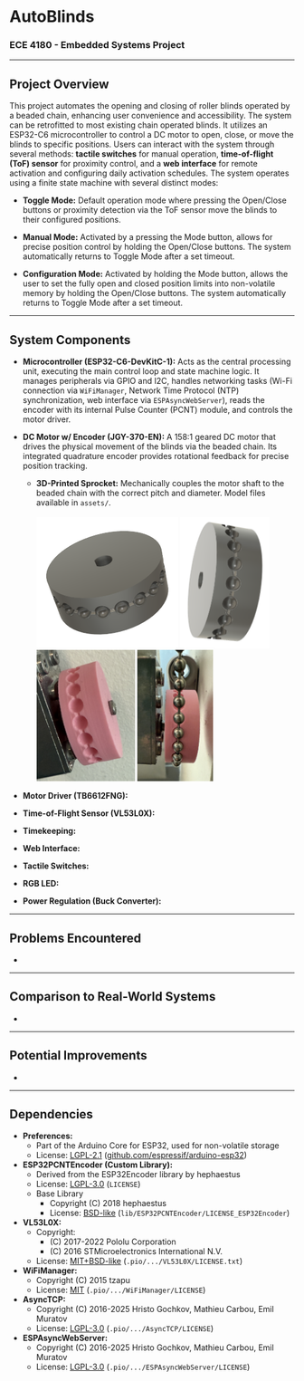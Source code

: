 # AutoBlinds
### ECE 4180 - Embedded Systems Project

---

## Project Overview

This project automates the opening and closing of roller blinds operated by a beaded chain, enhancing user convenience
and accessibility. The system can be retrofitted to most existing chain operated blinds. It utilizes an ESP32-C6
microcontroller to control a DC motor to open, close, or move the blinds to specific positions. Users can interact with
the system through several methods: **tactile switches** for manual operation, **time-of-flight (ToF) sensor** for
proximity control, and a **web interface** for remote activation and configuring daily activation schedules. The system
operates using a finite state machine with several distinct modes:

* **Toggle Mode:** Default operation mode where pressing the Open/Close buttons or proximity detection via the ToF
sensor move the blinds to their configured positions.

* **Manual Mode:** Activated by a pressing the Mode button, allows for precise position control by holding the
Open/Close buttons. The system automatically returns to Toggle Mode after a set timeout.

* **Configuration Mode:** Activated by holding the Mode button, allows the user to set the fully open and closed
position limits into non-volatile memory by holding the Open/Close buttons. The system automatically returns to Toggle
Mode after a set timeout.

---

## System Components

* **Microcontroller (ESP32-C6-DevKitC-1):** Acts as the central processing unit, executing the main control loop and
state machine logic. It manages peripherals via GPIO and I2C, handles networking tasks (Wi-Fi connection via
`WiFiManager`, Network Time Protocol (NTP) synchronization, web interface via `ESPAsyncWebServer`), reads the encoder
with its internal Pulse Counter (PCNT) module, and controls the motor driver.

* **DC Motor w/ Encoder (JGY-370-EN):** A 158:1 geared DC motor that drives the physical movement of the blinds via the
beaded chain. Its integrated quadrature encoder provides rotational feedback for precise position tracking.
    + **3D-Printed Sprocket:** Mechanically couples the motor shaft to the beaded chain with the correct pitch and
        diameter. Model files available in `assets/`.<br/><br/>
        <img src="assets/chain_sprocket-h.png" alt="Chain Sprocket - Horizontal" width="250"/>
        <img src="assets/chain_sprocket-v.png" alt="Chain Sprocket - Vertical" height="232"/>
        <img src="assets/chain_sprocket-p.jpg" alt="Chain Sprocket - 3D Printed" height="232"/>
        <img src="assets/chain_sprocket-a.jpg" alt="Chain Sprocket - Application" height="232"/>

* **Motor Driver (TB6612FNG):**

* **Time-of-Flight Sensor (VL53L0X):**

* **Timekeeping:**

* **Web Interface:**

* **Tactile Switches:**

* **RGB LED:**

* **Power Regulation (Buck Converter):**

---

## Problems Encountered

*

---

## Comparison to Real-World Systems

*

---

## Potential Improvements

*

---

## Dependencies

* **Preferences:**
    * Part of the Arduino Core for ESP32, used for non-volatile storage
    * License: [LGPL-2.1](https://github.com/espressif/arduino-esp32/blob/master/LICENSE.md) ([github.com/espressif/arduino-esp32](https://github.com/espressif/arduino-esp32))
* **ESP32PCNTEncoder (Custom Library):**
    * Derived from the ESP32Encoder library by hephaestus
    * License: [LGPL-3.0](LICENSE) (`LICENSE`)
    * Base Library
        * Copyright (C) 2018 hephaestus
        * License: [BSD-like](lib/ESP32PCNTEncoder/LICENSE_ESP32Encoder) (`lib/ESP32PCNTEncoder/LICENSE_ESP32Encoder`)
* **VL53L0X:**
    * Copyright:
        * (C) 2017-2022 Pololu Corporation
        * (C) 2016 STMicroelectronics International N.V.
    * License: [MIT+BSD-like](.pio/libdeps/esp32-c6-devkitc-1/VL53L0X/LICENSE.txt) (`.pio/.../VL53L0X/LICENSE.txt`)
* **WiFiManager:**
    * Copyright (C) 2015 tzapu
    * License: [MIT](.pio/libdeps/esp32-c6-devkitc-1/WiFiManager/LICENSE) (`.pio/.../WiFiManager/LICENSE`)
* **AsyncTCP:**
    * Copyright (C) 2016-2025 Hristo Gochkov, Mathieu Carbou, Emil Muratov
    * License: [LGPL-3.0](.pio/libdeps/esp32-c6-devkitc-1/AsyncTCP/LICENSE) (`.pio/.../AsyncTCP/LICENSE`)
* **ESPAsyncWebServer:**
    * Copyright (C) 2016-2025 Hristo Gochkov, Mathieu Carbou, Emil Muratov
    * License: [LGPL-3.0](.pio/libdeps/esp32-c6-devkitc-1/ESPAsyncWebServer/LICENSE) (`.pio/.../ESPAsyncWebServer/LICENSE`)
